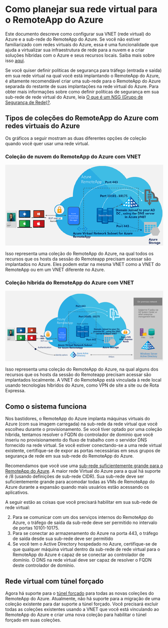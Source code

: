 <properties
    pageTitle="Como planejar sua rede virtual para uma coleção do RemoteApp do Azure | Microsoft Azure"
    description="Como planejar sua rede virtual para uma coleção do RemoteApp do Azure."
    services="remoteapp"
    documentationCenter="" 
    authors="mghosh1616"
    manager="mbaldwin" />

<tags
    ms.service="remoteapp"
    ms.workload="compute"
    ms.tgt_pltfrm="na"
    ms.devlang="na"
    ms.topic="article"
    ms.date="09/11/2015"
    ms.author="elizapo" />

# Como planejar sua rede virtual para o RemoteApp do Azure

Este documento descreve como configurar sua VNET (rede virtual) do Azure e a sub-rede do RemoteApp do Azure. Se você não estiver familiarizado com redes virtuais do Azure, essa é uma funcionalidade que ajuda a virtualizar sua infraestrutura de rede para a nuvem e a criar soluções híbridas com o Azure e seus recursos locais. Saiba mais sobre isso [aqui](virtual-networks-overview.md).

Se você quiser definir políticas de segurança para tráfego (entrada e saída) em sua rede virtual na qual você está implantando o RemoteApp do Azure, é altamente recomendável criar uma sub-rede para o RemoteApp do Azure separada do restante de suas implantações na rede virtual do Azure. Para obter mais informações sobre como definir políticas de segurança em sua sub-rede de rede virtual do Azure, leia [O que é um NSG (Grupo de Segurança de Rede)?](virtual-networks-nsg.md).

## Tipos de coleções do RemoteApp do Azure com redes virtuais do Azure

Os gráficos a seguir mostram as duas diferentes opções de coleção quando você quer usar uma rede virtual.

### Coleção de nuvem do RemoteApp do Azure com VNET

 ![RemoteApp do Azure - Coleção de nuvem do RemoteApp do Azure com uma VNET](./media/remoteapp-planvpn/ra-cloudvpn.png)

Isso representa uma coleção do RemoteApp do Azure, na qual todos os recursos que os hosts da sessão do Remoteapp precisam acessar são implantados no Azure. Eles podem estar na mesma VNET como a VNET do RemoteApp ou em um VNET diferente no Azure.

### Coleção híbrida do RemoteApp do Azure com VNET

![RemoteApp do Azure - Coleção híbrida com uma VNET](./media/remoteapp-planvpn/ra-hybridvpn.png)

Isso representa uma coleção do RemoteApp do Azure, na qual alguns dos recursos que os hosts da sessão do Remoteapp precisam acessar são implantados localmente. A VNET do RemoteApp está vinculada à rede local usando tecnologias híbridos do Azure, como VPN de site a site ou de Rota Expressa.


## Como o sistema funciona

Nos bastidores, o RemoteApp do Azure implanta máquinas virtuais do Azure (com sua imagem carregada) na sub-rede da rede virtual que você escolheu durante o provisionamento. Se você tiver optado por uma coleção híbrida, tentamos resolver o FQDN do controlador de domínio que você inseriu no provisionamento do fluxo de trabalho com o servidor DNS fornecido na rede virtual. Se você estiver conectando-se a uma rede virtual existente, certifique-se de expor as portas necessárias em seus grupos de segurança de rede em sua sub-rede do RemoteApp do Azure.

Recomendamos que você use uma [sub-rede suficientemente grande para o RemoteApp do Azure](remoteapp-vnetsizing.md). A maior rede Virtual do Azure para a qual há suporte é /8 (usando definições de sub-rede CIDR). Sua sub-rede deve ser suficientemente grande para acomodar todas as VMs de RemoteApp do Azure durante a expansão quando mais usuários estão acessando os aplicativos.

A seguir estão as coisas que você precisará habilitar em sua sub-rede de rede virtual:

2.	Para se comunicar com um dos serviços internos do RemoteApp do Azure, o tráfego de saída da sub-rede deve ser permitido no intervalo de portas 10101-10175.
3.	Para se conectar ao armazenamento do Azure na porta 443, o tráfego de saída desde sua sub-rede deve ser permitido
4.	Se você tem o Active Directory hospedado no Azure, certifique-se de que qualquer máquina virtual dentro da sub-rede de rede virtual para o RemoteApp do Azure é capaz de se conectar ao controlador de domínio. O DNS na rede virtual deve ser capaz de resolver o FQDN deste controlador de domínio.


## Rede virtual com túnel forçado

Agora há suporte para o [túnel forçado](vpn-gateway-about-forced-tunneling.md) para todas as novas coleções do RemoteApp do Azure. Atualmente, não há suporte para a migração de uma coleção existente para dar suporte a túnel forçado. Você precisará excluir todas as coleções existentes usando a VNET que você está vinculando ao RemoteApp do Azure e criar uma nova coleção para habilitar o túnel forçado em suas coleções.

<!---HONumber=Nov15_HO2-->